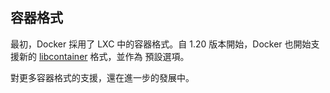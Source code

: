 ## 容器格式
最初，Docker 採用了 LXC 中的容器格式。自 1.20 版本開始，Docker 也開始支援新的 [libcontainer](https://github.com/docker/libcontainer) 格式，並作為 預設選項。

對更多容器格式的支援，還在進一步的發展中。
